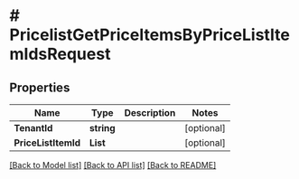 # # PricelistGetPriceItemsByPriceListItemIdsRequest


## Properties 


Name | Type | Description | Notes
------------ | ------------- | ------------- | -------------
**TenantId**| **string** |   | [optional]
**PriceListItemId**| **List<string>** |   | [optional]


[[Back to Model list]](../../README.md#models) [[Back to API list]](../../README.md#endpoints) [[Back to README]](../../README.md)

